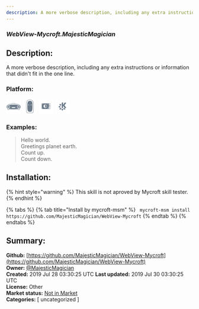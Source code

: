 ```yaml
---
description: A more verbose description, including any extra instructions or
---
```


### _WebView-Mycroft.MajesticMagician_  
## Description:  
A more verbose description, including any extra instructions or
information that didn't fit in the one line.  
  
### Platform:  
 ![Mark I](../.gitbook/assets/mark-1-icon.png)  ![Mark II](../.gitbook/assets/mark-2-icon.png)  ![Picroft](../.gitbook/assets/picroft-icon.png)  ![plasmoid](../.gitbook/assets/kde.png)   
### Examples:  
> Hello world.  
> Greetings planet earth.  
> Count up.  
> Count down.  
  
## Installation:  
{% hint style="warning" %}
This skill is not aproved by Mycroft skill tester.
{% endhint %}
    
{% tabs %}
{% tab title="Install by mycroft-msm" %}
``` mycroft-msm install https://github.com/MajesticMagician/WebView-Mycroft```
{% endtab %}
  {% endtabs %}
    
## Summary:  
**Github:** [https://github.com/MajesticMagician/WebView-Mycroft](https://github.com/MajesticMagician/WebView-Mycroft)  
**Owner:** [@MajesticMagician](https://github.com/MajesticMagician)  
**Created:** 2019 Jul 28 03:30:25 UTC  **Last updated:** 2019 Jul 30 03:30:25 UTC  
**License:** Other  
**Market status:** [Not in Market](https://market.mycroft.ai/skill/)  
**Categories:** [ uncategorized ]   
